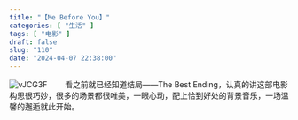 ```yaml
---
title: "【Me Before You】"
categories: [ "生活" ]
tags: [ "电影" ]
draft: false
slug: "110"
date: "2024-04-07 22:38:00"
---
```


![vJCG3F](https://blog.wangyunzi.com/2024/04/07/vJCG3F.jpg)
&emsp;&emsp;看之前就已经知道结局——The Best Ending，认真的讲这部电影构思很巧妙，很多的场景都很唯美，一眼心动，配上恰到好处的背景音乐，一场温馨的邂逅就此开始。